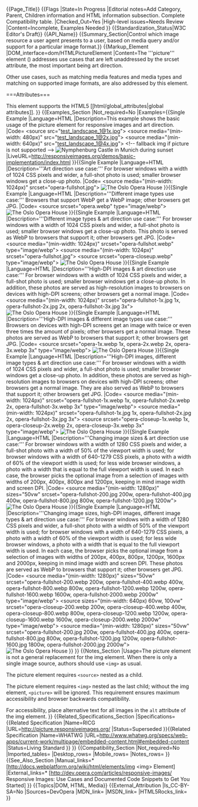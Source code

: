 {{Page_Title}}
{{Flags
|State=In Progress
|Editorial notes=Add Category, Parent,  Children information and HTML information subsection. Complete Compatibility table.
|Checked_Out=Yes
|High-level issues=Needs Review
|Content=Incomplete, Examples Needed
}}
{{Standardization_Status|W3C Editor's Draft}}
{{API_Name}}
{{Summary_Section|Control which image resource a user agent presents to a user, based on media query and/or support for a particular image format.}}
{{Markup_Element
|DOM_interface=dom/HTMLPictureElement
|Content=The '''picture''' element (<code><picture></code>) addresses use cases that are left unaddressed by the srcset attribute, the most important being art direction. 

Other use cases, such as matching media features and media types and matching on supported image formats, are also addressed by this element.

===Attributes===

This element supports the HTML5 [[html/global_attributes|global attributes]].
}}
{{Examples_Section
|Not_required=No
|Examples={{Single Example
|Language=HTML
|Description=This example shows the basic usage of the picture element for responsive images and art direction.
|Code=<picture>
  &lt;source src="test_landscape_1@1x.jpg">
  &lt;source media="(min-width: 480px)" src="test_landscape_1@2x.jpg">
  &lt;source media="(min-width: 640px)" src="test_landscape_1@4x.jpg">
  &lt;!-- fallback img if picture is not supported -->
  <img src="test_landscape_1@2x.jpg" alt="Nymphenburg Castle in Munich during sunset">
</picture>
|LiveURL=http://responsiveimages.org/demos/basic-implementation/index.html
}}{{Single Example
|Language=HTML
|Description='''Art direction use case:''' For browser windows with a width of 1024 CSS pixels and wider, a full-shot photo is used; smaller browser windows get a close-up photo.
|Code=<picture>
  &lt;source
    media="(min-width: 1024px)"
    srcset="opera-fullshot.jpg">
<img
  src="opera-closeup.jpg" alt="The Oslo Opera House">
</picture>
}}{{Single Example
|Language=HTML
|Description='''Different image types use case:''' Browsers that support WebP get a WebP image; other browsers get JPG.
|Code=<picture>
  &lt;source
    srcset="opera.webp"
    type="image/webp">
    <img
      src="opera.jpg" alt="The Oslo Opera House">
</picture>
}}{{Single Example
|Language=HTML
|Description='''Different image types & art direction use case:''' For browser windows with a width of 1024 CSS pixels and wider, a full-shot photo is used; smaller browser windows get a close-up photo. This photo is served as WebP to browsers that support it; other browsers get JPG.
|Code=<picture>
  &lt;source
    media="(min-width: 1024px)"
    srcset="opera-fullshot.webp"
    type="image/webp">
  &lt;source
    media="(min-width: 1024px)"
    srcset="opera-fullshot.jpg">
  &lt;source
    srcset="opera-closeup.webp"
    type="image/webp">
  <img
    src="opera-closeup.jpg" alt="The Oslo Opera House">
</picture>
}}{{Single Example
|Language=HTML
|Description='''High-DPI images & art direction use case:''' For browser windows with a width of 1024 CSS pixels and wider, a full-shot photo is used; smaller browser windows get a close-up photo. In addition, these photos are served as high-resolution images to browsers on devices with high-DPI screens; other browsers get a normal image.
|Code=<picture>
  &lt;source
    media="(min-width: 1024px)"
    srcset="opera-fullshot-1x.jpg 1x, opera-fullshot-2x.jpg 2x, opera-fullshot-3x.jpg 3x">
  <img
    src="opera-closeup-1x.jpg" alt="The Oslo Opera House"
   srcset="opera-closeup-2x.jpg 2x, opera-closeup-3x.jpg 3x">
</picture>
}}{{Single Example
|Language=HTML
|Description='''High-DPI images & different image types use case:''' Browsers on devices with high-DPI screens get an image with twice or even three times the amount of pixels; other browsers get a normal image. These photos are served as WebP to browsers that support it; other browsers get JPG.
|Code=<picture>
  &lt;source
    srcset="opera-1x.webp 1x, opera-2x.webp 2x, opera-3x.webp 3x"
    type="image/webp">
  <img
    src="opera-1x.jpg" alt="The Oslo Opera House"
    srcset="opera-2x.jpg 2x, opera-3x.jpg 3x">
</picture>
}}{{Single Example
|Language=HTML
|Description='''High-DPI images, different image types & art direction use case:''' For browser windows with a width of 1024 CSS pixels and wider, a full-shot photo is used; smaller browser windows get a close-up photo. In addition, these photos are served as high-resolution images to browsers on devices with high-DPI screens; other browsers get a normal image. They are also served as WebP to browsers that support it; other browsers get JPG.
|Code=<picture>
  &lt;source
    media="(min-width: 1024px)"
    srcset="opera-fullshot-1x.webp 1x, opera-fullshot-2x.webp 2x, opera-fullshot-3x.webp 3x"
    type="image/webp">
  &lt;source
    media="(min-width: 1024px)"
    srcset="opera-fullshot-1x.jpg 1x, opera-fullshot-2x.jpg 2x, opera-fullshot-3x.jpg 3x">
  &lt;source
    srcset="opera-closeup-1x.webp 1x, opera-closeup-2x.webp 2x, opera-closeup-3x.webp 3x"
    type="image/webp">
  <img
    src="opera-closeup-1x.jpg"
    alt="The Oslo Opera House"
    srcset="opera-closeup-2x.jpg 2x, opera-closeup-3x.jpg 3x">
</picture>
}}{{Single Example
|Language=HTML
|Description='''Changing image sizes & art direction use case:''' For browser windows with a width of 1280 CSS pixels and wider, a full-shot photo with a width of 50% of the viewport width is used; for browser windows with a width of 640-1279 CSS pixels, a photo with a width of 60% of the viewport width is used; for less wide browser windows, a photo with a width that is equal to the full viewport width is used. In each case, the browser picks the optional image from a selection of images with widths of 200px, 400px, 800px and 1200px, keeping in mind image width and screen DPI.
|Code=<picture>
  &lt;source
    media="(min-width: 1280px)"
    sizes="50vw"
    srcset="opera-fullshot-200.jpg 200w, opera-fullshot-400.jpg 400w, opera-fullshot-800.jpg 800w, opera-fullshot-1200.jpg 1200w">
  <img
    src="opera-fallback.jpg"
    alt="The Oslo Opera House"
    sizes="(min-width: 640px) 60vw, 100vw"
    srcset="opera-closeup-200.jpg 200w, opera-closeup-400.jpg 400w, opera-closeup-800.jpg 800w, opera-closeup-1200.jpg 1200w">
</picture>
}}{{Single Example
|Language=HTML
|Description='''Changing image sizes, high-DPI images, different image types & art direction use case:''' For browser windows with a width of 1280 CSS pixels and wider, a full-shot photo with a width of 50% of the viewport width is used; for browser windows with a width of 640-1279 CSS pixels, a photo with a width of 60% of the viewport width is used; for less wide browser windows, a photo with a width that is equal to the full viewport width is used. In each case, the browser picks the optional image from a selection of images with widths of 200px, 400px, 800px, 1200px, 1600px and 2000px, keeping in mind image width and screen DPI. These photos are served as WebP to browsers that support it; other browsers get JPG.
|Code=<picture>
  &lt;source
    media="(min-width: 1280px)"
    sizes="50vw"
    srcset="opera-fullshot-200.webp 200w,
        opera-fullshot-400.webp 400w,
        opera-fullshot-800.webp 800w,
        opera-fullshot-1200.webp 1200w,
        opera-fullshot-1600.webp 1600w,
        opera-fullshot-2000.webp 2000w"
    type="image/webp">
  &lt;source
    sizes="(min-width: 640px) 60vw, 100vw"
    srcset="opera-closeup-200.webp 200w,
        opera-closeup-400.webp 400w,
        opera-closeup-800.webp 800w,
        opera-closeup-1200.webp 1200w,
        opera-closeup-1600.webp 1600w,
        opera-closeup-2000.webp 2000w"
    type="image/webp">
  &lt;source
    media="(min-width: 1280px)"
    sizes="50vw"
    srcset="opera-fullshot-200.jpg 200w,
        opera-fullshot-400.jpg 400w,
        opera-fullshot-800.jpg 800w,
        opera-fullshot-1200.jpg 1200w,
        opera-fullshot-1600.jpg 1800w,
        opera-fullshot-2000.jpg 2000w">
  <img
    src="opera-fallback.jpg" alt="The Oslo Opera House"
    sizes="(min-width: 640px) 60vw, 100vw"
    srcset="opera-closeup-200.jpg 200w,
        opera-closeup-400.jpg 400w,
        opera-closeup-800.jpg 800w,
        opera-closeup-1200.jpg 1200w,
        opera-closeup-1600.jpg 1600w,
        opera-closeup-2000.jpg 2000w">
</picture>
}}
}}
{{Notes_Section
|Usage=The picture element is not a general replacement for the img element. When there is only a single image source, authors should use <code>&lt;img&gt;</code> as usual.

The picture element requires <code>&lt;source&gt;</code> nested as a child.

The picture element requires <code>&lt;img&gt;</code> nested as the last child; without the img element, <code>&lt;picture&gt;</code> will be ignored. This requirement ensures maximum accessibility and browser backwards compatibility.

For accessibility, place alternative text for all images in the <code>alt</code> attribute of the img element.
}}
{{Related_Specifications_Section
|Specifications={{Related Specification
|Name=RICG
|URL=http://picture.responsiveimages.org/
|Status=Superseded
}}{{Related Specification
|Name=WHATWG
|URL=http://www.whatwg.org/specs/web-apps/current-work/multipage/embedded-content.html#embedded-content
|Status=Living Standard
}}
}}
{{Compatibility_Section
|Not_required=No
|Imported_tables=
|Desktop_rows=
|Mobile_rows=
|Notes_rows=
}}
{{See_Also_Section
|Manual_links=* [http://docs.webplatform.org/wiki/html/elements/img &lt;img&gt; Element]
|External_links=* [http://dev.opera.com/articles/responsive-images/ Responsive Images: Use Cases and Documented Code Snippets to Get You Started]
}}
{{Topics|DOM, HTML, Media}}
{{External_Attribution
|Is_CC-BY-SA=No
|Sources=DevOpera
|MDN_link=
|MSDN_link=
|HTML5Rocks_link=
}}
